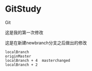 # GitStudy
Git 

这是我的第一次修改


这是在新建newbranch分支之后做出的修改


	localBranch
	originMaster
	localBranch + 4  masterchanged
	localBranch + 2



